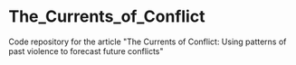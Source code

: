 # The_Currents_of_Conflict
Code repository for the article "The Currents of Conflict: Using patterns of past violence to forecast future conflicts"

